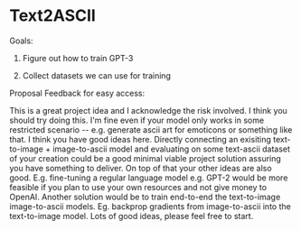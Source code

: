 # Text2ASCII


Goals: 

1. Figure out how to train GPT-3

2. Collect datasets we can use for training


Proposal Feedback for easy access:

This is a great project idea and I acknowledge the risk involved. I think you should try doing this. I'm fine even if your model only works in some restricted scenario -- e.g. generate ascii art for emoticons or something like that. I think you have good ideas here. Directly connecting an exisiting text-to-image + image-to-ascii model and evaluating on some text-ascii dataset of your creation could be a good minimal viable project solution assuring you have something to deliver. On top of that your other ideas are also good. E.g. fine-tuning a regular language model e.g. GPT-2 would be more feasible if you plan to use your own resources and not give money to OpenAI. Another solution would be to train end-to-end the text-to-image image-to-ascii models. Eg. backprop gradients from image-to-ascii into the text-to-image model. Lots of good ideas, please feel free to start.
